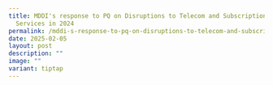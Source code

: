 ```yaml
---
title: MDDI's response to PQ on Disruptions to Telecom and Subscription TV
  Services in 2024
permalink: /mddi-s-response-to-pq-on-disruptions-to-telecom-and-subscription-tv-services-in-2024/
date: 2025-02-05
layout: post
description: ""
image: ""
variant: tiptap
---
```

